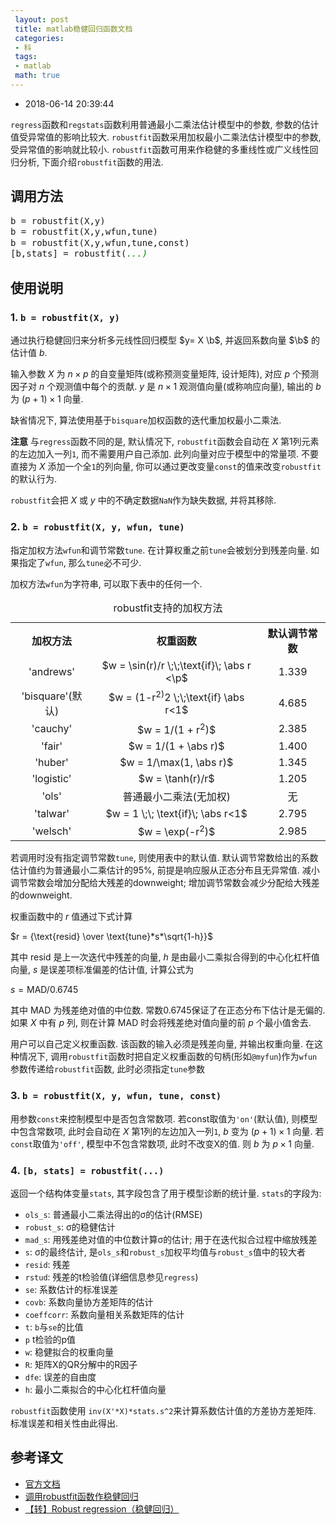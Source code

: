 ```yaml
---
 layout: post
 title: matlab稳健回归函数文档
 categories:
 - 科
 tags:
 - matlab
 math: true
---
```


- 2018-06-14 20:39:44

`regress`函数和`regstats`函数利用普通最小二乘法估计模型中的参数, 参数的估计值受异常值的影响比较大. `robustfit`函数采用加权最小二乘法估计模型中的参数, 受异常值的影响就比较小. `robustfit`函数可用来作稳健的多重线性或广义线性回归分析, 下面介绍`robustfit`函数的用法.

## 调用方法

<div class="highlight"><pre style="line-height:125%"><span></span>b = robustfit(X,y)
b = robustfit(X,y,wfun,tune)
b = robustfit(X,y,wfun,tune,const)
[b,stats] = robustfit(<span style="color: #008800; font-style: italic">...)</span>
</pre></div>

## 使用说明

### 1. `b = robustfit(X, y)`

通过执行稳健回归来分析多元线性回归模型 $y= X \b$, 并返回系数向量 $\b$ 的估计值 $b$.

输入参数 $X$ 为 $n \times p$ 的自变量矩阵(或称预测变量矩阵, 设计矩阵), 对应 $p$ 个预测因子对 $n$ 个观测值中每个的贡献. $y$ 是 $n \times 1$ 观测值向量(或称响应向量), 输出的 $b$ 为 $(p + 1) \times 1$ 向量.

缺省情况下, 算法使用基于`bisquare`加权函数的迭代重加权最小二乘法.

__注意__ 与`regress`函数不同的是, 默认情况下, `robustfit`函数会自动在 $X$ 第1列元素的左边加入一列`1`, 而不需要用户自己添加. 此列向量对应于模型中的常量项. 不要直接为 $X$ 添加一个全`1`的列向量, 你可以通过更改变量`const`的值来改变`robustfit`的默认行为.

`robustfit`会把 $X$ 或 $y$ 中的不确定数据`NaN`作为缺失数据, 并将其移除.

### 2. `b = robustfit(X, y, wfun, tune)`

指定加权方法`wfun`和调节常数`tune`. 在计算权重之前`tune`会被划分到残差向量. 如果指定了`wfun`, 那么`tune`必不可少.

加权方法`wfun`为字符串, 可以取下表中的任何一个.

<table id='tab-0'><caption>robustfit支持的加权方法</caption>
<tr>
  <th rowspan="1" colspan="1" style="text-align:center;">加权方法</th>
  <th rowspan="1" colspan="1" style="text-align:center;">权重函数</th>
  <th rowspan="1" colspan="1" style="text-align:center;">默认调节常数</th>
</tr>
<tr>
  <td rowspan="1" colspan="1" style="text-align:center;">'andrews'</td>
  <td rowspan="1" colspan="1" style="text-align:center;">$w = \sin(r)/r \;\;\text{if}\; \abs r &lt;\p$</td>
  <td rowspan="1" colspan="1" style="text-align:center;">1.339</td>
</tr>
<tr>
  <td rowspan="1" colspan="1" style="text-align:center;">'bisquare'(默认)</td>
  <td rowspan="1" colspan="1" style="text-align:center;">$w = (1-r<sup>2)</sup>2 \;\;\text{if} \abs r&lt;1$</td>
  <td rowspan="1" colspan="1" style="text-align:center;">4.685</td>
</tr>
<tr>
  <td rowspan="1" colspan="1" style="text-align:center;">'cauchy'</td>
  <td rowspan="1" colspan="1" style="text-align:center;">$w = 1/(1 + r<sup>2</sup>)$</td>
  <td rowspan="1" colspan="1" style="text-align:center;">2.385</td>
</tr>
<tr>
  <td rowspan="1" colspan="1" style="text-align:center;">'fair'</td>
  <td rowspan="1" colspan="1" style="text-align:center;">$w = 1/(1 + \abs r)$</td>
  <td rowspan="1" colspan="1" style="text-align:center;">1.400</td>
</tr>
<tr>
  <td rowspan="1" colspan="1" style="text-align:center;">'huber'</td>
  <td rowspan="1" colspan="1" style="text-align:center;">$w = 1/\max(1, \abs r)$</td>
  <td rowspan="1" colspan="1" style="text-align:center;">1.345</td>
</tr>
<tr>
  <td rowspan="1" colspan="1" style="text-align:center;">'logistic'</td>
  <td rowspan="1" colspan="1" style="text-align:center;">$w = \tanh(r)/r$</td>
  <td rowspan="1" colspan="1" style="text-align:center;">1.205</td>
</tr>
<tr>
  <td rowspan="1" colspan="1" style="text-align:center;">'ols'</td>
  <td rowspan="1" colspan="1" style="text-align:center;">普通最小二乘法(无加权)</td>
  <td rowspan="1" colspan="1" style="text-align:center;">无</td>
</tr>
<tr>
  <td rowspan="1" colspan="1" style="text-align:center;">'talwar'</td>
  <td rowspan="1" colspan="1" style="text-align:center;">$w = 1 \;\; \text{if}\; \abs r&lt;1$</td>
  <td rowspan="1" colspan="1" style="text-align:center;">2.795</td>
</tr>
<tr>
  <td rowspan="1" colspan="1" style="text-align:center;">'welsch'</td>
  <td rowspan="1" colspan="1" style="text-align:center;">$w = \exp(-r<sup>2</sup>)$</td>
  <td rowspan="1" colspan="1" style="text-align:center;">2.985</td>
</tr>
</table>

若调用时没有指定调节常数`tune`, 则使用表中的默认值. 默认调节常数给出的系数估计值约为普通最小二乘估计的95%, 前提是响应服从正态分布且无异常值. 减小调节常数会增加分配给大残差的downweight; 增加调节常数会减少分配给大残差的downweight.

权重函数中的 $r$ 值通过下式计算

$r = {\text{resid} \over \text{tune}*s*\sqrt{1-h}}$

其中 $\text{resid}$ 是上一次迭代中残差的向量, $h$ 是由最小二乘拟合得到的中心化杠杆值向量, $s$ 是误差项标准偏差的估计值, 计算公式为

$s = \text{MAD}/0.6745$

其中 $\text{MAD}$ 为残差绝对值的中位数. 常数0.6745保证了在正态分布下估计是无偏的. 如果 $X$ 中有 $p$ 列, 则在计算 $\text{MAD}$ 时会将残差绝对值向量的前 $p$ 个最小值舍去.

用户可以自己定义权重函数. 该函数的输入必须是残差向量, 并输出权重向量. 在这种情况下, 调用`robustfit`函数时把自定义权重函数的句柄(形如`@myfun`)作为`wfun`参数传递给`robustfit`函数, 此时必须指定`tune`参数

### 3. `b = robustfit(X, y, wfun, tune, const)`

用参数`const`来控制模型中是否包含常数项. 若const取值为`'on'`(默认值), 则模型中包含常数项, 此时会自动在 $X$ 第1列的左边加入一列`1`, $b$ 变为 $(p + 1) \times 1$ 向量. 若`const`取值为`'off'`, 模型中不包含常数项, 此时不改变X的值. 则 $b$ 为 $p \times 1$ 向量.

### 4. `[b, stats] = robustfit(...)`

返回一个结构体变量`stats`, 其字段包含了用于模型诊断的统计量. `stats`的字段为:

- `ols_s`: 普通最小二乘法得出的σ的估计(RMSE)
- `robust_s`: σ的稳健估计
- `mad_s`: 用残差绝对值的中位数计算σ的估计; 用于在迭代拟合过程中缩放残差
- `s`: σ的最终估计, 是`ols_s`和`robust_s`加权平均值与`robust_s`值中的较大者
- `resid`: 残差
- `rstud`: 残差的t检验值(详细信息参见`regress`)
- `se`: 系数估计的标准误差
- `covb`: 系数向量协方差矩阵的估计
- `coeffcorr`: 系数向量相关系数矩阵的估计
- `t`: `b`与`se`的比值
- `p` t检验的p值
- `w`: 稳健拟合的权重向量
- `R`: 矩阵X的QR分解中的R因子
- `dfe`: 误差的自由度
- `h`: 最小二乘拟合的中心化杠杆值向量

`robustfit`函数使用 `inv(X'*X)*stats.s^2`来计算系数估计值的方差协方差矩阵. 标准误差和相关性由此得出.

## 参考译文

- [官方文档](https://www.mathworks.com/help/stats/robustfit.html)
- [调用robustfit函数作稳健回归](https://blog.csdn.net/kevin_hust/article/details/17605799)
- [【转】Robust regression（稳健回归）](http://www.cnblogs.com/xiongyunqi/p/3737323.html)

